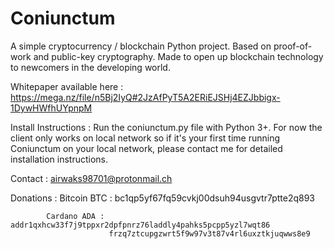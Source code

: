 # Coniunctum
A simple cryptocurrency / blockchain Python project. Based on proof-of-work and public-key cryptography.
Made to open up blockchain technology to newcomers in the developing world.

Whitepaper available here : https://mega.nz/file/n5Bj2IyQ#2JzAfPyT5A2ERiEJSHj4EZJbbigx-1DywHWfhUYpnpM

Install Instructions : 
Run the coniunctum.py file with Python 3+.
For now the client only works on local network so if it's your first time running Coniunctum on your local network, please contact me for detailed installation instructions.

Contact : airwaks98701@protonmail.ch

Donations : Bitcoin BTC : bc1qp5yf67fq59cvkj00dsuh94usgvtr7ptte2q893

            Cardano ADA : addr1qxhcw33f7j9tppxr2dpfpnrz76laddly4pahks5pcpp5yzl7wqt86
                          frzq7ztcupgzwrt5f9w97v3t87v4rl6uxztkjuqwws8e9


